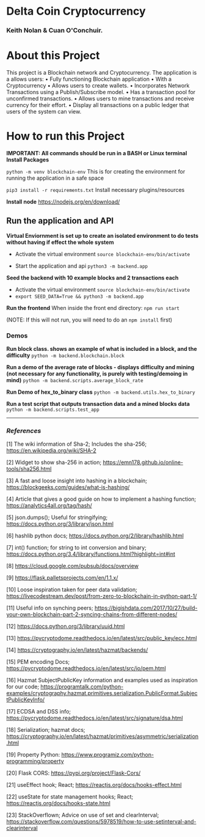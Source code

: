 # Delta Coin Cryptocurrency
### Keith Nolan & Cuan O'Conchuir.

# About this Project
This project is a Blockchain network and Cryptocurrency.
The application is a allows users:
• Fully functioning Blockchain application
• With a Cryptocurrency
• Allows users to create wallets.
• Incorporates Network Transactions using a Publish/Subscribe model. 
• Has a transaction pool for unconfirmed transactions.
• Allows users to mine transactions and receive currency for their effort.
• Display all transactions on a public ledger that users of the system can view.

# How to run this Project

**IMPORTANT: All commands should be run in a BASH or Linux terminal**
**Install Packages**

`python -m venv blockchain-env` This is for creating the environment for running the application in a safe space

`pip3 install -r requirements.txt` Install necessary plugins/resources

**Install node**
https://nodejs.org/en/download/


## Run the application and API
**Virtual Enviornment is set up to create an isolated environment to do tests without having if effect the whole system**

- Activate the virtual environment `source blockchain-env/bin/activate`

- Start the application and api `python3 -m backend.app`

**Seed the backend with 10 example blocks and 2 transactions each**
- Activate the virtual environment `source blockchain-env/bin/activate`
- `export SEED_DATA=True && python3 -m backend.app`

**Run the frontend**
When inside the front end directory:
`npm run start`

(NOTE: If this will not run, you will need to do an `npm install` first)


### Demos

**Run block class. shows an example of what is included in a block, and the difficulty**
`python -m backend.blockchain.block`


**Run a demo of the average rate of blocks - displays difficulty and mining (not necessary for any functionality, is purely with testing/demoing in mind)**
`python -m backend.scripts.average_block_rate`


**Run Demo of hex_to_binary class**
`python -m backend.utils.hex_to_binary`


**Run a test script that outputs transaction data and a mined blocks data**
`python -m backend.scripts.test_app`


---

### _References_

[1] The wiki information of Sha-2; Includes the sha-256; https://en.wikipedia.org/wiki/SHA-2

[2] Widget to show sha-256 in action; https://emn178.github.io/online-tools/sha256.html

[3] A fast and loose insight into hashing in a blockchain; https://blockgeeks.com/guides/what-is-hashing/

[4] Article that gives a good guide on how to implement a hashing function; https://analytics4all.org/tag/hash/

[5] json.dumps(); Useful for stringifying; https://docs.python.org/3/library/json.html

[6] hashlib python docs; https://docs.python.org/2/library/hashlib.html

[7] int() function; for string to int conversion and binary; https://docs.python.org/3.4/library/functions.html?highlight=int#int

[8] https://cloud.google.com/pubsub/docs/overview

[9] https://flask.palletsprojects.com/en/1.1.x/

[10] Loose inspiration taken for peer data validation; https://livecodestream.dev/post/from-zero-to-blockchain-in-python-part-1/

[11] Useful info on synching peers; https://bigishdata.com/2017/10/27/build-your-own-blockchain-part-2-syncing-chains-from-different-nodes/

[12] https://docs.python.org/3/library/uuid.html

[13] https://pycryptodome.readthedocs.io/en/latest/src/public_key/ecc.html

[14] https://cryptography.io/en/latest/hazmat/backends/

[15] PEM encoding Docs; https://pycryptodome.readthedocs.io/en/latest/src/io/pem.html

[16] Hazmat SubjectPublicKey information and examples used as inspiration for our code; https://programtalk.com/python-examples/cryptography.hazmat.primitives.serialization.PublicFormat.SubjectPublicKeyInfo/

[17] ECDSA and DSS info; https://pycryptodome.readthedocs.io/en/latest/src/signature/dsa.html

[18] Serialization; hazmat docs; https://cryptography.io/en/latest/hazmat/primitives/asymmetric/serialization.html

[19] Property Python: https://www.programiz.com/python-programming/property

[20] Flask CORS: https://pypi.org/project/Flask-Cors/

[21] useEffect hook; React; https://reactjs.org/docs/hooks-effect.html

[22] useState for state management hooks; React; https://reactjs.org/docs/hooks-state.html

[23] StackOverflown; Advice on use of set and clearInterval; https://stackoverflow.com/questions/5978519/how-to-use-setinterval-and-clearinterval
